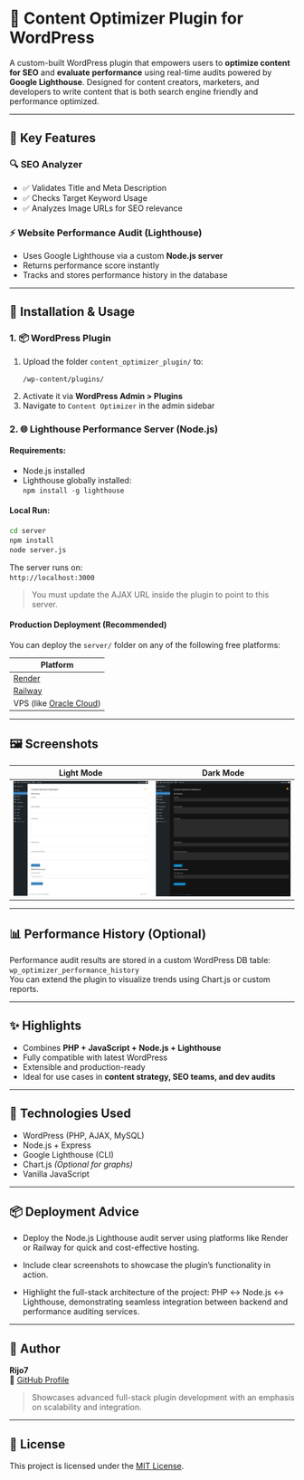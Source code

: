 # 🚀 Content Optimizer Plugin for WordPress

A custom-built WordPress plugin that empowers users to **optimize content for SEO** and **evaluate performance** using real-time audits powered by **Google Lighthouse**. Designed for content creators, marketers, and developers to write content that is both search engine friendly and performance optimized.

---

## 🧩 Key Features

### 🔍 SEO Analyzer
- ✅ Validates Title and Meta Description
- ✅ Checks Target Keyword Usage
- ✅ Analyzes Image URLs for SEO relevance

### ⚡ Website Performance Audit (Lighthouse)
- Uses Google Lighthouse via a custom **Node.js server**
- Returns performance score instantly
- Tracks and stores performance history in the database 

---

## 🔧 Installation & Usage

### 1. 📦 WordPress Plugin 
1. Upload the folder `content_optimizer_plugin/` to:
   ```
   /wp-content/plugins/
   ```
2. Activate it via **WordPress Admin > Plugins**
3. Navigate to `Content Optimizer` in the admin sidebar

### 2. 🌐 Lighthouse Performance Server (Node.js)

#### Requirements:
- Node.js installed
- Lighthouse globally installed:  
  `npm install -g lighthouse`

#### Local Run:
```bash
cd server
npm install
node server.js
```

The server runs on:  
`http://localhost:3000`

> You must update the AJAX URL inside the plugin to point to this server.

#### Production Deployment (Recommended)
You can deploy the `server/` folder on any of the following free platforms:

| Platform   | 
|------------|
| [Render](https://render.com)     
| [Railway](https://railway.app)   
| VPS (like [Oracle Cloud](https://www.oracle.com/cloud/free/)) 

---

## 🖼️ Screenshots

| Light Mode | Dark Mode |
|--------------|-------------------|
| ![Light Mode](assets/plugin_ss1.png) | ![Dark Mode](assets/plugin_ss2.png) |

---

## 📊 Performance History (Optional)

Performance audit results are stored in a custom WordPress DB table:  
`wp_optimizer_performance_history`  
You can extend the plugin to visualize trends using Chart.js or custom reports.

---

## ✨ Highlights

- Combines **PHP + JavaScript + Node.js + Lighthouse**
- Fully compatible with latest WordPress
- Extensible and production-ready
- Ideal for use cases in **content strategy, SEO teams, and dev audits**

---

## 🧪 Technologies Used

- WordPress (PHP, AJAX, MySQL)
- Node.js + Express
- Google Lighthouse (CLI)
- Chart.js *(Optional for graphs)*
- Vanilla JavaScript

---

## 📦 Deployment Advice 

- Deploy the Node.js Lighthouse audit server using platforms like Render or Railway for quick and cost-effective hosting.

- Include clear screenshots to showcase the plugin’s functionality in action.

- Highlight the full-stack architecture of the project:
  PHP ↔️ Node.js ↔️ Lighthouse, demonstrating seamless integration between backend and performance auditing services.

---

## 🧠 Author

**Rijo7**  
🔗 [GitHub Profile](https://github.com/rijo7)

> Showcases advanced full-stack plugin development with an emphasis on scalability and integration.

---

## 📜 License

This project is licensed under the [MIT License](LICENSE).